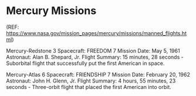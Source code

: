 # Mercury Missions
(REF: https://www.nasa.gov/mission_pages/mercury/missions/manned_flights.html)


Mercury-Redstone 3
Spacecraft: FREEDOM 7
Mission Date: May 5, 1961
Astronaut: Alan B. Shepard, Jr.
Flight Summary: 15 minutes, 28 seconds - Suborbital flight that successfully put the first American in space.


Mercury-Atlas 6
Spacecraft: FRIENDSHIP 7
Mission Date: February 20, 1962
Astronaut: John H. Glenn, Jr.
Flight Summary: 4 hours, 55 minutes, 23 seconds - Three-orbit flight that placed the first American into orbit.

